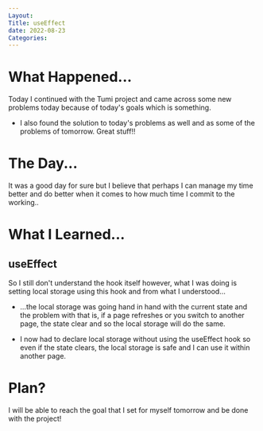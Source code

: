 ```yaml
---
Layout:
Title: useEffect
date: 2022-08-23
Categories:
---
```


# What Happened...

Today I continued with the Tumi project and came across some new problems today because of today's goals which is something.

- I also found the solution to today's problems as well and as some of the problems of tomorrow. Great stuff!!

# The Day...

It was a good day for sure but I believe that perhaps I can manage my time better and do better when it comes to how much time I commit to the working..

# What I Learned...

## useEffect
So I still don't understand the hook itself however, what I was doing is setting local storage using this hook and from what I understood...

- ...the local storage was going hand in hand with the current state and the problem with that is, if a page refreshes or you switch to another page, the state clear and so the local storage will do the same.

- I now had to declare local storage without using the useEffect hook so even if the state clears, the local storage is safe and I can use it within another page.

# Plan?

I will be able to reach the goal that I set for myself tomorrow and be done with the project!